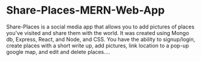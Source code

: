 # Share-Places-MERN-Web-App

Share-Places is a social media app that allows you to add pictures of places you've visited and share them with the world. It was created using Mongo db, Express, React, and Node, and CSS. You have the ability to signup/login, create places with a short write up, add pictures, link location to a pop-up google map, and edit and delete places....
